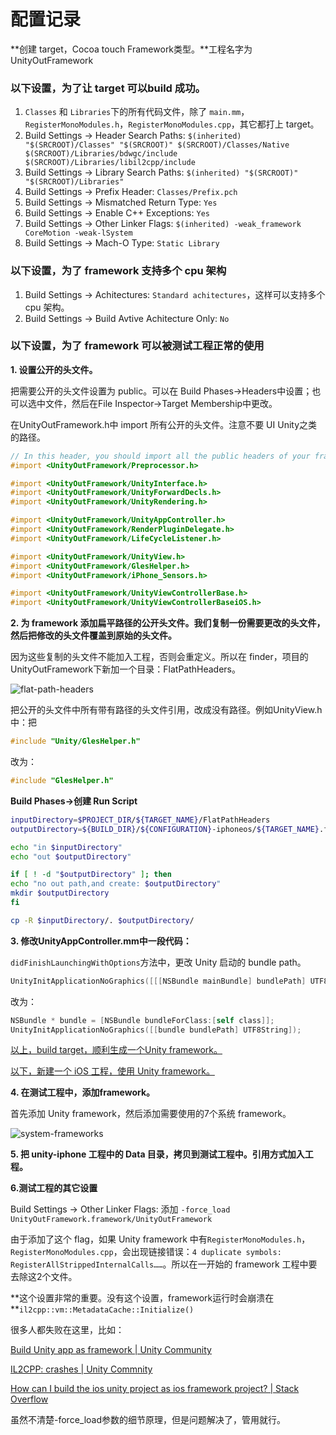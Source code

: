 # 配置记录

**创建 target，Cocoa touch Framework类型。**工程名字为 UnityOutFramework

### 以下设置，为了让 target 可以build 成功。

1. `Classes` 和 `Libraries`下的所有代码文件，除了 `main.mm`，`RegisterMonoModules.h`，`RegisterMonoModules.cpp`，其它都打上 target。
2. Build Settings -> Header Search Paths: `$(inherited) "$(SRCROOT)/Classes" "$(SRCROOT)" $(SRCROOT)/Classes/Native $(SRCROOT)/Libraries/bdwgc/include $(SRCROOT)/Libraries/libil2cpp/include`
3. Build Settings -> Library Search Paths: `$(inherited) "$(SRCROOT)" "$(SRCROOT)/Libraries"`
4. Build Settings -> Prefix Header: `Classes/Prefix.pch`
5. Build Settings -> Mismatched Return Type: `Yes`
6. Build Settings -> Enable C++ Exceptions: `Yes`
7. Build Settings -> Other Linker Flags: `$(inherited) -weak_framework CoreMotion -weak-lSystem`
8. Build Settings -> Mach-O Type: `Static Library`


### 以下设置，为了 framework 支持多个 cpu 架构

1. Build Settings -> Achitectures: `Standard achitectures`，这样可以支持多个 cpu 架构。
2. Build Settings -> Build Avtive Achitecture Only: `No`

### 以下设置，为了 framework 可以被测试工程正常的使用

**1. 设置公开的头文件。**

把需要公开的头文件设置为 public。可以在 Build Phases->Headers中设置；也可以选中文件，然后在File Inspector->Target Membership中更改。

在UnityOutFramework.h中 import 所有公开的头文件。注意不要 UI Unity之类的路径。

```objective-c
// In this header, you should import all the public headers of your framework using statements like #import <UnityOutFramework/PublicHeader.h>
#import <UnityOutFramework/Preprocessor.h>

#import <UnityOutFramework/UnityInterface.h>
#import <UnityOutFramework/UnityForwardDecls.h>
#import <UnityOutFramework/UnityRendering.h>

#import <UnityOutFramework/UnityAppController.h>
#import <UnityOutFramework/RenderPluginDelegate.h>
#import <UnityOutFramework/LifeCycleListener.h>

#import <UnityOutFramework/UnityView.h>
#import <UnityOutFramework/GlesHelper.h>
#import <UnityOutFramework/iPhone_Sensors.h>

#import <UnityOutFramework/UnityViewControllerBase.h>
#import <UnityOutFramework/UnityViewControllerBaseiOS.h>
```

**2. 为 framework 添加扁平路径的公开头文件。我们复制一份需要更改的头文件，然后把修改的头文件覆盖到原始的头文件。**

因为这些复制的头文件不能加入工程，否则会重定义。所以在 finder，项目的UnityOutFramework下新加一个目录：FlatPathHeaders。

![flat-path-headers](https://github.com/forestlin1212/unity-ios-framework/blob/master/help-images/flat-headers.png?raw=true)

把公开的头文件中所有带有路径的头文件引用，改成没有路径。例如UnityView.h中：把

```c++
#include "Unity/GlesHelper.h"
```

改为：

```c++
#include "GlesHelper.h"
```



**Build Phases->创建 Run Script**

```sh
inputDirectory=$PROJECT_DIR/${TARGET_NAME}/FlatPathHeaders
outputDirectory=${BUILD_DIR}/${CONFIGURATION}-iphoneos/${TARGET_NAME}.framework/Headers

echo "in $inputDirectory"
echo "out $outputDirectory"

if [ ! -d "$outputDirectory" ]; then
echo "no out path,and create: $outputDirectory"
mkdir $outputDirectory
fi

cp -R $inputDirectory/. $outputDirectory/
```

**3. 修改UnityAppController.mm中一段代码：**

`didFinishLaunchingWithOptions`方法中，更改 Unity 启动的 bundle path。

```objective-c
UnityInitApplicationNoGraphics([[[NSBundle mainBundle] bundlePath] UTF8String]);
```

改为：

```objective-c
NSBundle * bundle = [NSBundle bundleForClass:[self class]];
UnityInitApplicationNoGraphics([[bundle bundlePath] UTF8String]);
```





<u>以上，build target，顺利生成一个Unity framework。</u>

<u>以下，新建一个 iOS 工程，使用 Unity framework。</u>





**4. 在测试工程中，添加framework。**

首先添加 Unity framework，然后添加需要使用的7个系统 framework。

![system-frameworks](https://github.com/forestlin1212/unity-ios-framework/blob/master/help-images/system-framework.png?raw=true)



**5. 把 unity-iphone 工程中的 Data 目录，拷贝到测试工程中。引用方式加入工程。**



**6.测试工程的其它设置**

Build Settings -> Other Linker Flags: 添加 `-force_load UnityOutFramework.framework/UnityOutFramework`

由于添加了这个 flag，如果 Unity framework 中有`RegisterMonoModules.h`，`RegisterMonoModules.cpp`，会出现链接错误：`4 duplicate symbols: RegisterAllStrippedInternalCalls……`。所以在一开始的 framework 工程中要去除这2个文件。

**这个设置非常的重要。没有这个设置，framework运行时会崩溃在 **`il2cpp::vm::MetadataCache::Initialize()`

很多人都失败在这里，比如：

[Build Unity app as framework | Unity Community](https://forum.unity3d.com/threads/build-unity-app-as-framework-then-consumed-by-another-app.430068/)

[IL2CPP: crashes | Unity Commnity](https://forum.unity3d.com/threads/il2cpp-anyone-else-seeing-metadatacache-initialize-crashes-sometimes-when-the-game-starts.383145/#post-2657443)

[How can I build the ios unity project as ios framework project? | Stack Overflow](http://stackoverflow.com/questions/34436341/how-can-i-build-the-ios-unity-project-as-ios-framework-project)

虽然不清楚-force_load参数的细节原理，但是问题解决了，管用就行。